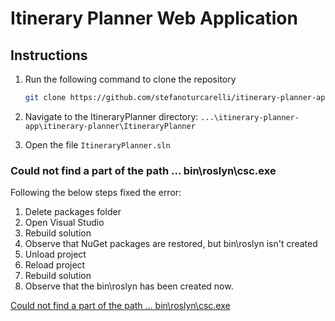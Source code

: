 # Itinerary Planner Web Application

## Instructions

1. Run the following command to clone the repository
    ```bash
    git clone https://github.com/stefanoturcarelli/itinerary-planner-app.git
    ```

2. Navigate to the ItineraryPlanner directory: `...\itinerary-planner-app\itinerary-planner\ItineraryPlanner`

3. Open the file `ItineraryPlanner.sln`


### Could not find a part of the path ... bin\roslyn\csc.exe

Following the below steps fixed the error:

1. Delete packages folder
2. Open Visual Studio
3. Rebuild solution
4. Observe that NuGet packages are restored, but bin\roslyn isn't created
5. Unload project
6. Reload project
7. Rebuild solution
8. Observe that the bin\roslyn has been created now.

[Could not find a part of the path ... bin\roslyn\csc.exe](https://stackoverflow.com/questions/32780315/could-not-find-a-part-of-the-path-bin-roslyn-csc-exe#:~:text=Too%20late%20for,been%20created%20now.)
